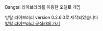 Bangtal 라이브러리를 이용한 오델로 게임

방탈 라이브러리 version 0.2.6.0로 제작되었습니다 </br>
[방탈 라이브러리 공식카페 가기](https://cafe.naver.com/bangtal?iframe_url=/MyCafeIntro.nhn%3Fclubid=29980462)<br/><br/>


